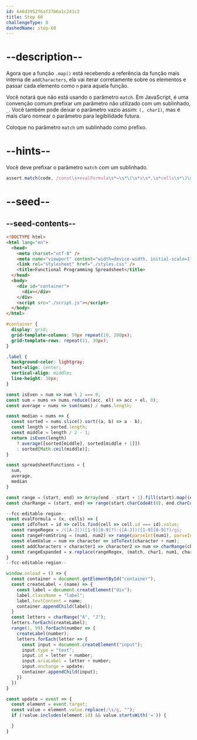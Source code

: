 ```yaml
---
id: 646d3952f6af37b6a1c241c2
title: Step 60
challengeType: 0
dashedName: step-60
---
```


# --description--

Agora que a função `.map()` está recebendo a referência da função mais interna de `addCharacters`, ela vai iterar corretamente sobre os elementos e passar cada elemento como `n` para aquela função.

Você notará que não está usando o parâmetro `match`. Em JavaScript, é uma convenção comum prefixar um parâmetro não utilizado com um sublinhado, `_`. Você também pode deixar o parâmetro vazio assim: `(, char1)`, mas é mais claro nomear o parâmetro para legibilidade futura.

Coloque no parâmetro `match` um sublinhado como prefixo.

# --hints--

Você deve prefixar o parâmetro `match` com um sublinhado.

```js
assert.match(code, /const\s+evalFormula\s*=\s*\(\s*x\s*,\s*cells\s*\)\s*=>\s*{\s*const\s+idToText\s*=\s*\(?\s*id\s*\)?\s*=>\s*cells\.find\(\s*\(?\s*cell\s*\)?\s*=>\s*(?:cell\.id\s*===\s*id|id\s*===\s*cell\.id)\s*\)\.value\s*;?\s*const\s+rangeRegex\s*=\s*\/\(\[A-J\]\)\(\[1-9\]\[0-9\]\?\):\(\[A-J\]\)\(\[1-9\]\[0-9\]\?\)\/(gi|ig)\s*;?\s*const\s+rangeFromString\s*=\s*\(\s*num1\s*,\s*num2\s*\)\s*=>\s*range\(\s*parseInt\(\s*num1\s*\)\s*,\s*parseInt\(\s*num2\s*\)\s*\)\s*;?\s*const\s+elemValue\s*=\s*\(?\s*num\s*\)?\s*=>\s*\(?\s*character\s*\)?\s*=>\s*idToText\(\s*character\s*\+\s*num\s*\)\s*;?\s*const\s+addCharacters\s*=\s*\(?\s*character1\s*\)?\s*=>\s*\(?\s*character2\s*\)?\s*=>\s*\(?\s*num\s*\)?\s*=>\s*charRange\(\s*character1\s*,\s*character2\s*\)\.map\(\s*elemValue\(\s*num\s*\)\s*\)\s*;?\s*const\s+rangeExpanded\s*=\s*x\.replace\(\s*rangeRegex\s*,\s*\(\s*_match\s*,\s*char1\s*,\s*num1\s*,\s*char2\s*,\s*num2\s*\)\s*=>\s*rangeFromString\(\s*num1\s*,\s*num2\s*\)\.map\(\s*addCharacters\s*\(\s*char1\s*\)\(\s*char2\s*\)\s*\)/);
```

# --seed--

## --seed-contents--

```html
<!DOCTYPE html>
<html lang="en">
  <head>
    <meta charset="utf-8" />
    <meta name="viewport" content="width=device-width, initial-scale=1" />
    <link rel="stylesheet" href="./styles.css" />
    <title>Functional Programming Spreadsheet</title>
  </head>
  <body>
    <div id="container">
      <div></div>
    </div>
    <script src="./script.js"></script>
  </body>
</html>
```

```css
#container {
  display: grid;
  grid-template-columns: 50px repeat(10, 200px);
  grid-template-rows: repeat(11, 30px);
}

.label {
  background-color: lightgray;
  text-align: center;
  vertical-align: middle;
  line-height: 30px;
}
```

```js
const isEven = num => num % 2 === 0;
const sum = nums => nums.reduce((acc, el) => acc + el, 0);
const average = nums => sum(nums) / nums.length;

const median = nums => {
  const sorted = nums.slice().sort((a, b) => a - b);
  const length = sorted.length;
  const middle = length / 2 - 1;
  return isEven(length)
    ? average([sorted[middle], sorted[middle + 1]])
    : sorted[Math.ceil(middle)];
}

const spreadsheetFunctions = {
  sum,
  average,
  median
}

const range = (start, end) => Array(end - start + 1).fill(start).map((element, index) => element + index);
const charRange = (start, end) => range(start.charCodeAt(0), end.charCodeAt(0)).map(code => String.fromCharCode(code));

--fcc-editable-region--
const evalFormula = (x, cells) => {
  const idToText = id => cells.find(cell => cell.id === id).value;
  const rangeRegex = /([A-J])([1-9][0-9]?):([A-J])([1-9][0-9]?)/gi;
  const rangeFromString = (num1, num2) => range(parseInt(num1), parseInt(num2));
  const elemValue = num => character => idToText(character + num);
  const addCharacters = character1 => character2 => num => charRange(character1, character2).map(elemValue(num));
  const rangeExpanded = x.replace(rangeRegex, (match, char1, num1, char2, num2) => rangeFromString(num1, num2).map(addCharacters(char1)(char2)));
}
--fcc-editable-region--

window.onload = () => {
  const container = document.getElementById("container");
  const createLabel = (name) => {
    const label = document.createElement("div");
    label.className = "label";
    label.textContent = name;
    container.appendChild(label);
  }
  const letters = charRange("A", "J");
  letters.forEach(createLabel);
  range(1, 99).forEach(number => {
    createLabel(number);
    letters.forEach(letter => {
      const input = document.createElement("input");
      input.type = "text";
      input.id = letter + number;
      input.ariaLabel = letter + number;
      input.onchange = update;
      container.appendChild(input);
    })
  })
}

const update = event => {
  const element = event.target;
  const value = element.value.replace(/\s/g, "");
  if (!value.includes(element.id) && value.startsWith('=')) {

  }
}
```
